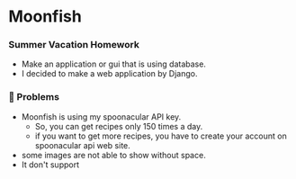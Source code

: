 # Moonfish
### Summer Vacation Homework
- Make an application or gui that is using database.
- I decided to make a web application by Django.

### 🎃 Problems
- Moonfish is using my spoonacular API key.
    - So, you can get recipes only 150 times a day.
    - if you want to get more recipes, you have to create your account on spoonacular api web site.
- some images are not able to show without space.
- It don't support 